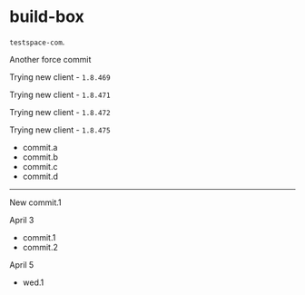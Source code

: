 # build-box

`testspace-com`. 

Another force commit

Trying new client - `1.8.469`

Trying new client - `1.8.471`

Trying new client - `1.8.472`

Trying new client - `1.8.475`

* commit.a
* commit.b
* commit.c
* commit.d
----

New commit.1

April 3
 * commit.1
 * commit.2

April 5
 * wed.1
